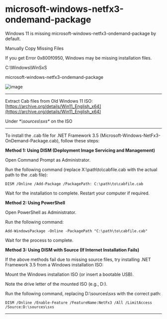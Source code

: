 # microsoft-windows-netfx3-ondemand-package

Windows 11 is missing microsoft-windows-netfx3-ondemand-package by default. 


Manually Copy Missing Files

If you get Error 0x800f0950, Windows may be missing installation files.

C:\Windows\WinSxS

microsoft-windows-netfx3-ondemand-package

![image](https://github.com/user-attachments/assets/0e29f471-2734-4d77-a660-32e643c25622)

------------

Extract Cab files from Old Windows 11 ISO: [https://archive.org/details/Win11_English_x64](https://archive.org/details/Win11_English_x64)

Under **\sources\sxs\** on the ISO


------------

To install the .cab file for .NET Framework 3.5 (Microsoft-Windows-NetFx3-OnDemand-Package.cab), follow these steps:

**Method 1: Using DISM (Deployment Image Servicing and Management)**

Open Command Prompt as Administrator.

Run the following command (replace X:\path\to\cabfile.cab with the actual path to the .cab file):

    DISM /Online /Add-Package /PackagePath: C:\path\to\cabfile.cab

Wait for the installation to complete. Restart your computer if required.

**Method 2: Using PowerShell**

Open PowerShell as Administrator.

Run the following command:

    Add-WindowsPackage -Online -PackagePath "C:\path\to\cabfile.cab"

Wait for the process to complete.

**Method 3: Using DISM with Source (If Internet Installation Fails)**

If the above methods fail due to missing source files, try installing .NET Framework 3.5 from a Windows installation ISO:

Mount the Windows installation ISO (or insert a bootable USB).

Note the drive letter of the mounted ISO (e.g., D:).

Run the following command, replacing D:\sources\sxs with the correct path:

    DISM /Online /Enable-Feature /FeatureName:NetFx3 /All /LimitAccess /Source:D:\sources\sxs

------------
